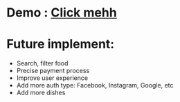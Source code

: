 # Demo : [Click mehh](https://tangerine-lokum-145047.netlify.app/)
# Future implement:
* Search, filter food 
* Precise payment process
* Improve user experience
* Add more auth type: Facebook, Instagram, Google, etc
* Add more dishes
